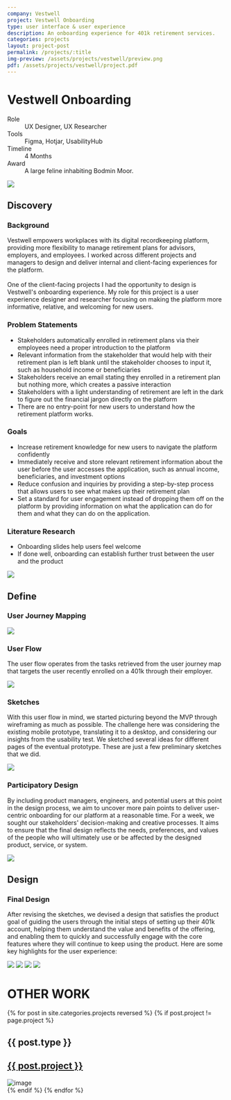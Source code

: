 ```yaml
---
company: Vestwell
project: Vestwell Onboarding
type: user interface & user experience
description: An onboarding experience for 401k retirement services.
categories: projects
layout: project-post
permalink: /projects/:title
img-preview: /assets/projects/vestwell/preview.png
pdf: /assets/projects/vestwell/project.pdf
---
```


<!-- Project Section -->
<h1 class="main-title">Vestwell Onboarding</h1>
<section class="container-section fade-in">
    <div class="project-content">
      <section>
        <dl>
          <div>
            <dt>Role</dt>
            <dd>UX Designer, UX Researcher</dd>
          </div>
          <div>
            <dt>Tools</dt>
            <dd>Figma, Hotjar, UsabilityHub</dd>
          </div>
          <div>
            <dt>Timeline</dt>
            <dd>4 Months</dd>
          </div>
          <div>
            <dt>Award</dt>
            <dd>A large feline inhabiting Bodmin Moor.</dd>
          </div>
        </dl>
        <img src="/assets/projects/vestwell/vestwell-01.png"/>
      </section>
      <section>
        <h2>Discovery</h2>
        <h3>Background</h3>
        <p>Vestwell empowers workplaces with its digital recordkeeping platform, providing more flexibility to manage retirement plans for advisors, employers, and employees. I worked across different projects and managers to design and deliver internal and client-facing experiences for the platform.
        <br><br>
        One of the client-facing projects I had the opportunity to design is Vestwell's onboarding experience. My role for this project is a user experience designer and researcher focusing on making the platform more informative, relative, and welcoming for new users. 
        </p>
        <h3>Problem Statements</h3>
        <ul>
          <li>Stakeholders automatically enrolled in retirement plans via their employees need a proper introduction to the platform</li>
          <li>Relevant information from the stakeholder that would help with their retirement plan is left blank until the stakeholder chooses to input it, such as household income or beneficiaries</li>
          <li>Stakeholders receive an email stating they enrolled in a retirement plan but nothing more, which creates a passive interaction</li>
          <li>Stakeholders with a light understanding of retirement are left in the dark to figure out the financial jargon directly on the platform</li>
          <li>There are no entry-point for new users to understand how the retirement platform works.</li>
        </ul>
        <h3>Goals</h3>
        <ul>
          <li>Increase retirement knowledge for new users to navigate the platform confidently</li>
          <li>Immediately receive and store relevant retirement information about the user before the user accesses the application, such as annual income, beneficiaries, and investment options</li>
          <li>Reduce confusion and inquiries by providing a step-by-step process that allows users to see what makes up their retirement plan</li>
          <li>Set a standard for user engagement instead of dropping them off on the platform by providing information on what the application can do for them and what they can do on the application.</li>
        </ul>
        <h3>Literature Research</h3>
        <ul>
          <li>Onboarding slides help users feel welcome</li>
          <li>If done well, onboarding can establish further trust between the user and the product</li>
        </ul>      
        <img src="/assets/projects/vestwell/vestwell-02.png"/>
      </section>
      <section>
        <h2>Define</h2>
        <h3>User Journey Mapping</h3>
        <img src="/assets/projects/vestwell/vestwell-03.png"/>
        <h3>User Flow</h3>
        <p>The user flow operates from the tasks retrieved from the user journey map that targets the user recently enrolled on a 401k through their employer.</p>
        <img src="/assets/projects/vestwell/vestwell-04.png"/>
        <h3>Sketches</h3>
        <p>With this user flow in mind, we started picturing beyond the MVP through wireframing as much as possible. The challenge here was considering the existing mobile prototype, translating it to a desktop, and considering our insights from the usability test. We sketched several ideas for different pages of the eventual prototype. These are just a few preliminary sketches that we did.</p>
        <img src="/assets/projects/vestwell/vestwell-05.png"/>
        <h3>Participatory Design</h3>
        <p>By including product managers, engineers, and potential users at this point in the design process, we aim to uncover more pain points to deliver user-centric onboarding for our platform at a reasonable time. For a week, we sought our stakeholders' decision-making and creative processes. It aims to ensure that the final design reflects the needs, preferences, and values of the people who will ultimately use or be affected by the designed product, service, or system.</p>
        <img src="/assets/projects/vestwell/vestwell-06.png"/>
      </section>
      <section>
        <h2>Design</h2>
        <h3>Final Design</h3>
        <p>After revising the sketches, we devised a design that satisfies the product goal of guiding the users through the initial steps of setting up their 401k account, helping them understand the value and benefits of the offering, and enabling them to quickly and successfully engage with the core features where they will continue to keep using the product. Here are some key highlights for the user experience:</p>
        <img src="/assets/projects/vestwell/vestwell-07.png"/>            
        <img src="/assets/projects/vestwell/vestwell-08.png"/>            
        <img src="/assets/projects/vestwell/vestwell-09.png"/>            
        <img src="/assets/projects/vestwell/vestwell-10.png"/>                    
      </section>
    </div>
</section>

<!-- More Designs -->
<h1 class="main-title">OTHER WORK</h1>
<section class="container-section fade-in">
    <div class="other-design">
        {% for post in site.categories.projects reversed %}
          {% if post.project != page.project %}
            <div class="small-card">
                <div class="description">
                    <h1>{{ post.type }}</h1>      
                    <a class="external-links" temp="{{ post.external_url }}" href="">
                        <h2>{{ post.project }}</h2>
                    </a>                      
                </div>
                <img src="{{ post.img-preview }}" alt="image" 
                             id="{{ "-modal-button" | prepend: forloop.index }}">
             </div>
            {% endif %}
        {% endfor %}
    </div>
</section>